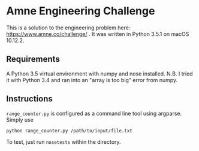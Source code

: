 # Amne Engineering Challenge

This is a solution to the engineering problem here: https://www.amne.co/challenge/ .  It was written in Python 3.5.1 on macOS 10.12.2.

## Requirements

A Python 3.5 virtual environment with numpy and nose installed.  N.B. I tried it with Python 3.4 and ran into an "array is too big" error from numpy.

## Instructions

`range_counter.py` is configured as a command line tool using argparse.  Simply use

```
python range_counter.py /path/to/input/file.txt
```

To test, just run `nosetests` within the directory.

